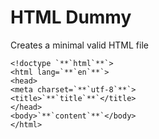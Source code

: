 # HTML Dummy
Creates a minimal valid HTML file

```
<!doctype `**`html`**`>
<html lang=`**`en`**`> 
<head>
<meta charset=`**`utf-8`**`>
<title>`**`title`**`</title>
</head>
<body>`**`content`**`</body>
</html>
```
